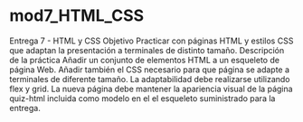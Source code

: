 # mod7_HTML_CSS
Entrega 7 - HTML y CSS Objetivo Practicar con páginas HTML y estilos CSS que adaptan la presentación a terminales de distinto tamaño. Descripción de la práctica Añadir un conjunto de elementos HTML a un esqueleto de página Web. Añadir también el CSS necesario para que página se adapte a terminales de diferente tamaño. La adaptabilidad debe realizarse utilizando flex y grid. La nueva página debe mantener la apariencia visual de la página quiz-html incluida como modelo en el el esqueleto suministrado para la entrega.
